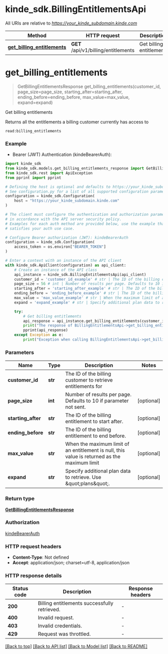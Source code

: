 # kinde_sdk.BillingEntitlementsApi

All URIs are relative to *https://your_kinde_subdomain.kinde.com*

Method | HTTP request | Description
------------- | ------------- | -------------
[**get_billing_entitlements**](BillingEntitlementsApi.md#get_billing_entitlements) | **GET** /api/v1/billing/entitlements | Get billing entitlements


# **get_billing_entitlements**
> GetBillingEntitlementsResponse get_billing_entitlements(customer_id, page_size=page_size, starting_after=starting_after, ending_before=ending_before, max_value=max_value, expand=expand)

Get billing entitlements

Returns all the entitlements a billing customer currently has access to

<div>
  <code>read:billing_entitlements</code>
</div>


### Example

* Bearer (JWT) Authentication (kindeBearerAuth):

```python
import kinde_sdk
from kinde_sdk.models.get_billing_entitlements_response import GetBillingEntitlementsResponse
from kinde_sdk.rest import ApiException
from pprint import pprint

# Defining the host is optional and defaults to https://your_kinde_subdomain.kinde.com
# See configuration.py for a list of all supported configuration parameters.
configuration = kinde_sdk.Configuration(
    host = "https://your_kinde_subdomain.kinde.com"
)

# The client must configure the authentication and authorization parameters
# in accordance with the API server security policy.
# Examples for each auth method are provided below, use the example that
# satisfies your auth use case.

# Configure Bearer authorization (JWT): kindeBearerAuth
configuration = kinde_sdk.Configuration(
    access_token = os.environ["BEARER_TOKEN"]
)

# Enter a context with an instance of the API client
with kinde_sdk.ApiClient(configuration) as api_client:
    # Create an instance of the API class
    api_instance = kinde_sdk.BillingEntitlementsApi(api_client)
    customer_id = 'customer_id_example' # str | The ID of the billing customer to retrieve entitlements for
    page_size = 56 # int | Number of results per page. Defaults to 10 if parameter not sent. (optional)
    starting_after = 'starting_after_example' # str | The ID of the billing entitlement to start after. (optional)
    ending_before = 'ending_before_example' # str | The ID of the billing entitlement to end before. (optional)
    max_value = 'max_value_example' # str | When the maximum limit of an entitlement is null, this value is returned as the maximum limit (optional)
    expand = 'expand_example' # str | Specify additional plan data to retrieve. Use \"plans\". (optional)

    try:
        # Get billing entitlements
        api_response = api_instance.get_billing_entitlements(customer_id, page_size=page_size, starting_after=starting_after, ending_before=ending_before, max_value=max_value, expand=expand)
        print("The response of BillingEntitlementsApi->get_billing_entitlements:\n")
        pprint(api_response)
    except Exception as e:
        print("Exception when calling BillingEntitlementsApi->get_billing_entitlements: %s\n" % e)
```



### Parameters


Name | Type | Description  | Notes
------------- | ------------- | ------------- | -------------
 **customer_id** | **str**| The ID of the billing customer to retrieve entitlements for | 
 **page_size** | **int**| Number of results per page. Defaults to 10 if parameter not sent. | [optional] 
 **starting_after** | **str**| The ID of the billing entitlement to start after. | [optional] 
 **ending_before** | **str**| The ID of the billing entitlement to end before. | [optional] 
 **max_value** | **str**| When the maximum limit of an entitlement is null, this value is returned as the maximum limit | [optional] 
 **expand** | **str**| Specify additional plan data to retrieve. Use \&quot;plans\&quot;. | [optional] 

### Return type

[**GetBillingEntitlementsResponse**](GetBillingEntitlementsResponse.md)

### Authorization

[kindeBearerAuth](../README.md#kindeBearerAuth)

### HTTP request headers

 - **Content-Type**: Not defined
 - **Accept**: application/json; charset=utf-8, application/json

### HTTP response details

| Status code | Description | Response headers |
|-------------|-------------|------------------|
**200** | Billing entitlements successfully retrieved. |  -  |
**400** | Invalid request. |  -  |
**403** | Invalid credentials. |  -  |
**429** | Request was throttled. |  -  |

[[Back to top]](#) [[Back to API list]](../README.md#documentation-for-api-endpoints) [[Back to Model list]](../README.md#documentation-for-models) [[Back to README]](../README.md)

